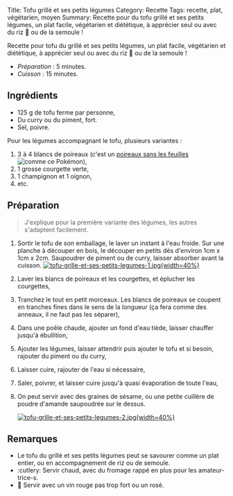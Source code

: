 Title: Tofu grillé et ses petits légumes
Category: Recette
Tags: recette, plat, végétarien, moyen
Summary: Recette pour du tofu grillé et ses petits légumes, un plat facile, végétarien et diététique, à apprécier seul ou avec du riz :rice: ou de la semoule !

Recette pour tofu du grillé et ses petits légumes, un plat facile, végétarien et diététique, à apprécier seul ou avec du riz :rice: ou de la semoule !

- *Préparation* : 5 minutes.
- *Cuisson* : 15 minutes.

## Ingrédients
- 125 g de tofu ferme par personne,
- Du curry ou du piment, fort.
- Sel, poivre.

Pour les légumes accompagnant le tofu, plusieurs variantes :

1. 3 à 4 blancs de poireaux (c'est un [poireaux sans les feuilles](https://veekun.com/dex/pokemon/farfetch%27d) <img style="display: inline; margin: 0;" title="comme ce Pokémon" src="https://cdn.bulbagarden.net/upload/a/aa/Spr_5b_083.png">),
2. 1 grosse courgette verte,
3. 1 champignon et 1 oignon,
4. etc.

## Préparation
> J'explique pour la première variante des légumes, les autres s'adaptent facilement.

1. Sortir le tofu de son emballage, le laver un instant à l'eau froide. Sur une planche à découper en bois, le découper en petits dés d'environ 1cm x 1cm x 2cm. Saupoudrer de piment ou de curry, laisser absorber avant la cuisson.
   [![tofu-grille-et-ses-petits-legumes-1.jpg]({filename}images/tofu-grille-et-ses-petits-legumes-1.jpg){width=40%}]({filename}images/tofu-grille-et-ses-petits-legumes-1.jpg)

2. Laver les blancs de poireaux et les courgettes, et éplucher les courgettes,
3. Tranchez le tout en petit morceaux. Les blancs de poireaux se coupent en tranches fines dans le sens de la longueur (ça fera comme des anneaux, il ne faut pas les séparer),
4. Dans une poêle chaude, ajouter un fond d'eau tiède, laisser chauffer jusqu'à ébullition,
5. Ajouter les légumes, laisser attendrir puis ajouter le tofu et si besoin, rajouter du piment ou du curry,
6. Laisser cuire, rajouter de l'eau si nécessaire,
7. Saler, poivrer, et laisser cuire jusqu'à quasi évaporation de toute l'eau,
8. On peut servir avec des graines de sésame, ou une petite cuillère de poudre d'amande saupoudrée sur le dessus.

   [![tofu-grille-et-ses-petits-legumes-2.jpg]({filename}images/tofu-grille-et-ses-petits-legumes-2.jpg){width=40%}]({filename}images/tofu-grille-et-ses-petits-legumes-2.jpg)


## Remarques
- Le tofu du grillé et ses petits légumes peut se savourer comme un plat entier, ou en accompagnement de riz ou de semoule.
- :cutlery: Servir chaud, avec du fromage rappé en plus pour les amateur-trice-s.
- :wine_glass: Servir avec un vin rouge pas trop fort ou un rosé.